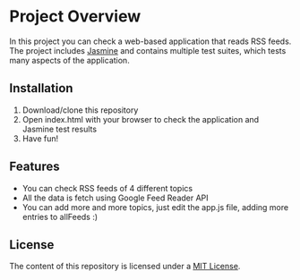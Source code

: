 # Project Overview

In this project you can check a web-based application that reads RSS feeds. The project includes [Jasmine](http://jasmine.github.io/) and contains multiple test suites, which tests many aspects of the application.

## Installation
1. Download/clone this repository
2. Open index.html with your browser to check the application and Jasmine test results
3. Have fun!

## Features
- You can check RSS feeds of 4 different topics
- All the data is fetch using Google Feed Reader API
- You can add more and more topics, just edit the app.js file, adding more entries to allFeeds :)

## License
The content of this repository is licensed under a [MIT License](https://opensource.org/licenses/MIT).

